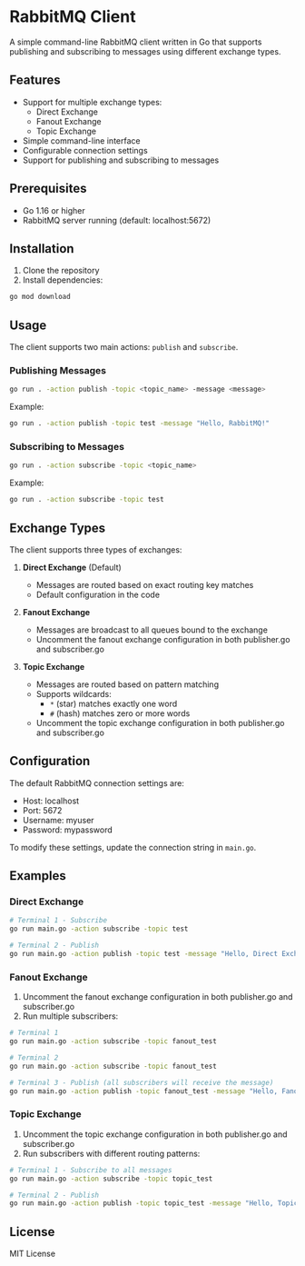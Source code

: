 # RabbitMQ Client

A simple command-line RabbitMQ client written in Go that supports publishing and subscribing to messages using different exchange types.

## Features

- Support for multiple exchange types:
  - Direct Exchange
  - Fanout Exchange
  - Topic Exchange
- Simple command-line interface
- Configurable connection settings
- Support for publishing and subscribing to messages

## Prerequisites

- Go 1.16 or higher
- RabbitMQ server running (default: localhost:5672)

## Installation

1. Clone the repository
2. Install dependencies:

```bash
go mod download
```

## Usage

The client supports two main actions: `publish` and `subscribe`.

### Publishing Messages

```bash
go run . -action publish -topic <topic_name> -message <message>
```

Example:

```bash
go run . -action publish -topic test -message "Hello, RabbitMQ!"
```

### Subscribing to Messages

```bash
go run . -action subscribe -topic <topic_name>
```

Example:

```bash
go run . -action subscribe -topic test
```

## Exchange Types

The client supports three types of exchanges:

1. **Direct Exchange** (Default)

   - Messages are routed based on exact routing key matches
   - Default configuration in the code

2. **Fanout Exchange**

   - Messages are broadcast to all queues bound to the exchange
   - Uncomment the fanout exchange configuration in both publisher.go and subscriber.go

3. **Topic Exchange**
   - Messages are routed based on pattern matching
   - Supports wildcards:
     - `*` (star) matches exactly one word
     - `#` (hash) matches zero or more words
   - Uncomment the topic exchange configuration in both publisher.go and subscriber.go

## Configuration

The default RabbitMQ connection settings are:

- Host: localhost
- Port: 5672
- Username: myuser
- Password: mypassword

To modify these settings, update the connection string in `main.go`.

## Examples

### Direct Exchange

```bash
# Terminal 1 - Subscribe
go run main.go -action subscribe -topic test

# Terminal 2 - Publish
go run main.go -action publish -topic test -message "Hello, Direct Exchange!"
```

### Fanout Exchange

1. Uncomment the fanout exchange configuration in both publisher.go and subscriber.go
2. Run multiple subscribers:

```bash
# Terminal 1
go run main.go -action subscribe -topic fanout_test

# Terminal 2
go run main.go -action subscribe -topic fanout_test

# Terminal 3 - Publish (all subscribers will receive the message)
go run main.go -action publish -topic fanout_test -message "Hello, Fanout Exchange!"
```

### Topic Exchange

1. Uncomment the topic exchange configuration in both publisher.go and subscriber.go
2. Run subscribers with different routing patterns:

```bash
# Terminal 1 - Subscribe to all messages
go run main.go -action subscribe -topic topic_test

# Terminal 2 - Publish
go run main.go -action publish -topic topic_test -message "Hello, Topic Exchange!"
```

## License

MIT License
